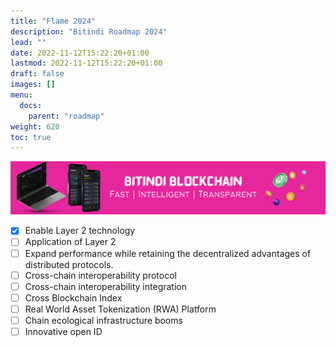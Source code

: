 ```yaml
---
title: "Flame 2024"
description: "Bitindi Roadmap 2024"
lead: ""
date: 2022-11-12T15:22:20+01:00
lastmod: 2022-11-12T15:22:20+01:00
draft: false
images: []
menu:
  docs:
    parent: "roadmap"
weight: 620
toc: true
---
```


![Bitindi!](https://raw.githubusercontent.com/bitindi/bitindi/main/assets/images/linkd.png "Bitindi Chain")

- [x] Enable Layer 2 technology
- [ ] Application of Layer 2
- [ ] Expand performance while retaining the decentralized advantages of distributed protocols.
- [ ] Cross-chain interoperability protocol
- [ ] Cross-chain interoperability integration
- [ ] Cross Blockchain Index
- [ ] Real World Asset Tokenization (RWA) Platform
- [ ] Chain ecological infrastructure booms
- [ ] Innovative open ID
